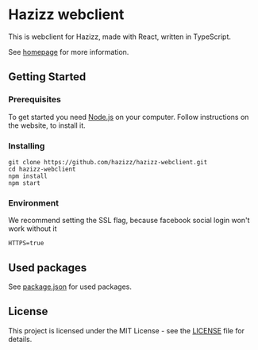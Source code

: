 # Hazizz webclient

This is webclient for Hazizz, made with React, written in TypeScript.

See [homepage](http://hazizz.github.io) for more information.

## Getting Started

### Prerequisites

To get started you need [Node.js](https://nodejs.org/en/) on your computer.
Follow instructions on the website, to install it.

### Installing

```
git clone https://github.com/hazizz/hazizz-webclient.git
cd hazizz-webclient
npm install
npm start
```

### Environment
We recommend setting the SSL flag, because facebook social login won't work without it
```
HTTPS=true
```

## Used packages

See [package.json](package.json) for used packages. 

## License

This project is licensed under the MIT License - see the [LICENSE](LICENSE) file for details.